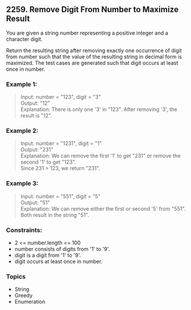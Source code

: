 ## 2259. Remove Digit From Number to Maximize Result
You are given a string number representing a positive integer and a character digit.

Return the resulting string after removing exactly one occurrence of digit from number such that the value of the resulting string in decimal form is maximized. The test cases are generated such that digit occurs at least once in number.

### Example 1:

> Input: number = "123", digit = "3"<br/>
> Output: "12"<br/>
> Explanation: There is only one '3' in "123". After removing '3', the result is "12".

### Example 2:

> Input: number = "1231", digit = "1"<br/>
> Output: "231"<br/>
> Explanation: We can remove the first '1' to get "231" or remove the second '1' to get "123".<br/>
> Since 231 > 123, we return "231".

### Example 3:

> Input: number = "551", digit = "5"<br/>
> Output: "51"<br/>
> Explanation: We can remove either the first or second '5' from "551".<br/>
> Both result in the string "51".

### Constraints:

- 2 <= number.length <= 100
- number consists of digits from '1' to '9'.
- digit is a digit from '1' to '9'.
- digit occurs at least once in number.

### Topics

- String
- Greedy
- Enumeration